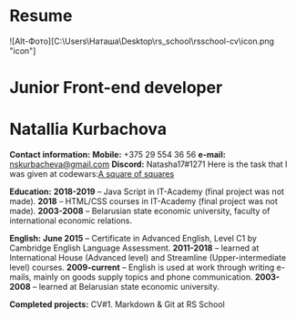 # Resume

![Alt-Фото][C:\Users\Наташа\Desktop\rs_school\rsschool-cv\icon.png "icon"]

# Junior Front-end developer

# Natallia Kurbachova

**Contact information:**
**Mobile:** +375 29 554 36 56
**e-mail:** nskurbacheva@gmail.com
**Discord:** Natasha17#1271
Here is the task that I was given at codewars:[A square of squares](https://www.codewars.com/kata/54c27a33fb7da0db0100040e/train/javascript)

**Education:**
**2018-2019** – Java Script in IT-Academy (final project was not made).
**2018** – HTML/CSS courses in IT-Academy (final project was not made).
**2003-2008** – Belarusian state economic university, faculty of international economic relations.

**English:**
**June 2015** – Certificate in Advanced English, Level C1 by Cambridge English Language Assessment.
**2011-2018** – learned at International House (Advanced level) and Streamline (Upper-intermediate level) courses.
**2009-current** – English is used at work through writing e-mails, mainly on goods supply topics and phone communication.
**2003-2008** – learned at Belarusian state economic university.

**Completed projects:** CV#1. Markdown & Git at RS School
